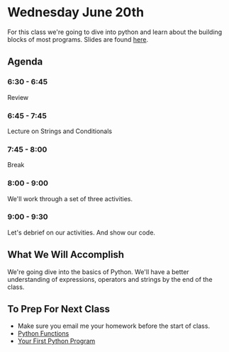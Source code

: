 # Wednesday June 20th
For this class we're going to dive into python and learn about the building blocks of most programs. Slides are found [here](http://jessicagarson.com/NYU-Intro-to-Python-06-20-2018/).

## Agenda
### 6:30 - 6:45
Review
### 6:45 - 7:45
Lecture on Strings and Conditionals
### 7:45 - 8:00
Break
### 8:00 - 9:00
We'll work through a set of three activities.
### 9:00 - 9:30
Let's debrief on our activities. And show our code.

## What We Will Accomplish
We're going dive into the basics of Python. We'll have a better understanding of expressions, operators and strings by the end of the class.

## To Prep For Next Class
- Make sure you email me your homework before the start of class.
- [Python Functions](https://www.datacamp.com/community/tutorials/functions-python-tutorial)
- [Your First Python Program](http://www.diveintopython3.net/your-first-python-program.html#declaringfunctions)
